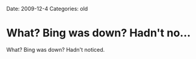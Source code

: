 Date: 2009-12-4
Categories: old

# What? Bing was down? Hadn't no...

What? Bing was down? Hadn't noticed.
